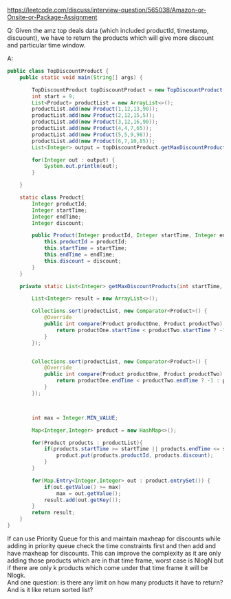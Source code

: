 https://leetcode.com/discuss/interview-question/565038/Amazon-or-Onsite-or-Package-Assignment  
  
Q: Given the amz top deals data (which included productId, timestamp, discuount), we have to return the products which will give more discount and particular time window.  
  
A: 
```java
public class TopDiscountProduct {
    public static void main(String[] args) {

        TopDiscountProduct topDiscountProduct = new TopDiscountProduct();
        int start = 9;
        List<Product> productList = new ArrayList<>();
        productList.add(new Product(1,12,13,90));
        productList.add(new Product(2,12,15,5));
        productList.add(new Product(3,12,16,90));
        productList.add(new Product(4,4,7,65));
        productList.add(new Product(5,5,9,98));
        productList.add(new Product(6,7,10,85));
        List<Integer> output = topDiscountProduct.getMaxDiscountProducts(start, productList);

        for(Integer out : output) {
            System.out.println(out);
        }

    }

    static class Product{
        Integer productId;
        Integer startTime;
        Integer endTime;
        Integer discount;

        public Product(Integer productId, Integer startTime, Integer endTime, Integer discount) {
            this.productId = productId;
            this.startTime = startTime;
            this.endTime = endTime;
            this.discount = discount;
        }
    }

    private static List<Integer> getMaxDiscountProducts(int startTime, List<Product> productList) {

        List<Integer> result = new ArrayList<>();

        Collections.sort(productList, new Comparator<Product>() {
            @Override
            public int compare(Product productOne, Product productTwo) {
                return productOne.startTime < productTwo.startTime ? -1 : productOne.startTime == productTwo.startTime ? 0 : 1;
            }
        });


        Collections.sort(productList, new Comparator<Product>() {
            @Override
            public int compare(Product productOne, Product productTwo) {
                return productOne.endTime < productTwo.endTime ? -1 : productOne.endTime == productTwo.endTime ? 0 : 1;
            }
        });



        int max = Integer.MIN_VALUE;

        Map<Integer,Integer> product = new HashMap<>();

        for(Product products : productList){
            if(products.startTime >= startTime || products.endTime <= startTime) {
                product.put(products.productId, products.discount);
            }
        }

        for(Map.Entry<Integer,Integer> out : product.entrySet()) {
            if(out.getValue() >= max)
                max = out.getValue();
            result.add(out.getKey());
        }
        return result;
    }
}
```
  
If can use Priority Queue for this and maintain maxheap for discounts while adding in priority queue check the time constraints first and then add and have maxheap for discounts. This can improve the complexity as it are only adding those products which are in that time frame, worst case is NlogN but if there are only k products which come under that time frame it will be Nlogk.  
And one question: is there any limit on how many products it have to return? And is it like return sorted list?  